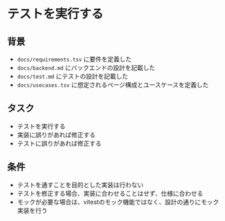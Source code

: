 # テストを実行する

## 背景

- `docs/requirements.tsv` に要件を定義した
- `docs/backend.md` にバックエンドの設計を記載した
- `docs/test.md` にテストの設計を記載した
- `docs/usecases.tsv` に想定されるページ構成とユースケースを定義した

## タスク

- テストを実行する
- 実装に誤りがあれば修正する
- テストに誤りがあれば修正する

## 条件

- テストを通すことを目的とした実装は行わない
- テストを修正する場合、実装に合わせることはせず、仕様に合わせる
- モックが必要な場合は、vitestのモック機能ではなく、設計の通りにモック実装を行う
